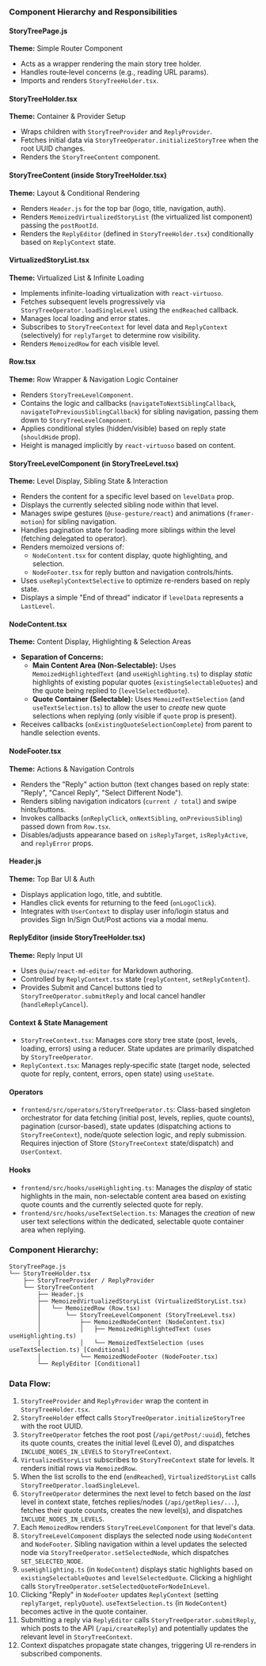 ### Component Hierarchy and Responsibilities

#### StoryTreePage.js
**Theme:** Simple Router Component
- Acts as a wrapper rendering the main story tree holder.
- Handles route‑level concerns (e.g., reading URL params).
- Imports and renders `StoryTreeHolder.tsx`.

#### StoryTreeHolder.tsx
**Theme:** Container & Provider Setup
- Wraps children with `StoryTreeProvider` and `ReplyProvider`.
- Fetches initial data via `StoryTreeOperator.initializeStoryTree` when the root UUID changes.
- Renders the `StoryTreeContent` component.

#### StoryTreeContent (inside StoryTreeHolder.tsx)
**Theme:** Layout & Conditional Rendering
- Renders `Header.js` for the top bar (logo, title, navigation, auth).
- Renders `MemoizedVirtualizedStoryList` (the virtualized list component) passing the `postRootId`.
- Renders the `ReplyEditor` (defined in `StoryTreeHolder.tsx`) conditionally based on `ReplyContext` state.

#### VirtualizedStoryList.tsx
**Theme:** Virtualized List & Infinite Loading
- Implements infinite-loading virtualization with `react-virtuoso`.
- Fetches subsequent levels progressively via `StoryTreeOperator.loadSingleLevel` using the `endReached` callback.
- Manages local loading and error states.
- Subscribes to `StoryTreeContext` for level data and `ReplyContext` (selectively) for `replyTarget` to determine row visibility.
- Renders `MemoizedRow` for each visible level.

#### Row.tsx
**Theme:** Row Wrapper & Navigation Logic Container
- Renders `StoryTreeLevelComponent`.
- Contains the logic and callbacks (`navigateToNextSiblingCallback`, `navigateToPreviousSiblingCallback`) for sibling navigation, passing them down to `StoryTreeLevelComponent`.
- Applies conditional styles (hidden/visible) based on reply state (`shouldHide` prop).
- Height is managed implicitly by `react-virtuoso` based on content.

#### StoryTreeLevelComponent (in StoryTreeLevel.tsx)
**Theme:** Level Display, Sibling State & Interaction
- Renders the content for a specific level based on `levelData` prop.
- Displays the currently selected sibling node within that level.
- Manages swipe gestures (`@use-gesture/react`) and animations (`framer-motion`) for sibling navigation.
- Handles pagination state for loading more siblings within the level (fetching delegated to operator).
- Renders memoized versions of:
  - `NodeContent.tsx` for content display, quote highlighting, and selection.
  - `NodeFooter.tsx` for reply button and navigation controls/hints.
- Uses `useReplyContextSelective` to optimize re-renders based on reply state.
- Displays a simple "End of thread" indicator if `levelData` represents a `LastLevel`.

#### NodeContent.tsx
**Theme:** Content Display, Highlighting & Selection Areas
- **Separation of Concerns:**
    - **Main Content Area (Non-Selectable):** Uses `MemoizedHighlightedText` (and `useHighlighting.ts`) to display *static* highlights of existing popular quotes (`existingSelectableQuotes`) and the quote being replied to (`levelSelectedQuote`).
    - **Quote Container (Selectable):** Uses `MemoizedTextSelection` (and `useTextSelection.ts`) to allow the user to *create* new quote selections when replying (only visible if `quote` prop is present).
- Receives callbacks (`onExistingQuoteSelectionComplete`) from parent to handle selection events.

#### NodeFooter.tsx
**Theme:** Actions & Navigation Controls
- Renders the "Reply" action button (text changes based on reply state: "Reply", "Cancel Reply", "Select Different Node").
- Renders sibling navigation indicators (`current / total`) and swipe hints/buttons.
- Invokes callbacks (`onReplyClick`, `onNextSibling`, `onPreviousSibling`) passed down from `Row.tsx`.
- Disables/adjusts appearance based on `isReplyTarget`, `isReplyActive`, and `replyError` props.

#### Header.js
**Theme:** Top Bar UI & Auth
- Displays application logo, title, and subtitle.
- Handles click events for returning to the feed (`onLogoClick`).
- Integrates with `UserContext` to display user info/login status and provides Sign In/Sign Out/Post actions via a modal menu.

#### ReplyEditor (inside StoryTreeHolder.tsx)
**Theme:** Reply Input UI
- Uses `@uiw/react-md-editor` for Markdown authoring.
- Controlled by `ReplyContext.tsx` state (`replyContent`, `setReplyContent`).
- Provides Submit and Cancel buttons tied to `StoryTreeOperator.submitReply` and local cancel handler (`handleReplyCancel`).

#### Context & State Management
- `StoryTreeContext.tsx`: Manages core story tree state (post, levels, loading, errors) using a reducer. State updates are primarily dispatched by `StoryTreeOperator`.
- `ReplyContext.tsx`: Manages reply‑specific state (target node, selected quote for reply, content, errors, open state) using `useState`.

#### Operators
- `frontend/src/operators/StoryTreeOperator.ts`: Class-based singleton orchestrator for data fetching (initial post, levels, replies, quote counts), pagination (cursor-based), state updates (dispatching actions to `StoryTreeContext`), node/quote selection logic, and reply submission. Requires injection of Store (`StoryTreeContext` state/dispatch) and `UserContext`.

#### Hooks
- `frontend/src/hooks/useHighlighting.ts`: Manages the *display* of static highlights in the main, non-selectable content area based on existing quote counts and the currently selected quote for reply.
- `frontend/src/hooks/useTextSelection.ts`: Manages the *creation* of new user text selections within the dedicated, selectable quote container area when replying.

### Component Hierarchy:
```
StoryTreePage.js
└── StoryTreeHolder.tsx
    ├── StoryTreeProvider / ReplyProvider
    └── StoryTreeContent
        ├── Header.js
        ├── MemoizedVirtualizedStoryList (VirtualizedStoryList.tsx)
        │   └── MemoizedRow (Row.tsx)
        │       └── StoryTreeLevelComponent (StoryTreeLevel.tsx)
        │           ├── MemoizedNodeContent (NodeContent.tsx)
        │           │   ├── MemoizedHighlightedText (uses useHighlighting.ts)
        │           │   └── MemoizedTextSelection (uses useTextSelection.ts) [Conditional]
        │           └── MemoizedNodeFooter (NodeFooter.tsx)
        └── ReplyEditor [Conditional]
```

### Data Flow:
1. `StoryTreeProvider` and `ReplyProvider` wrap the content in `StoryTreeHolder.tsx`.
2. `StoryTreeHolder` effect calls `StoryTreeOperator.initializeStoryTree` with the root UUID.
3. `StoryTreeOperator` fetches the root post (`/api/getPost/:uuid`), fetches its quote counts, creates the initial level (Level 0), and dispatches `INCLUDE_NODES_IN_LEVELS` to `StoryTreeContext`.
4. `VirtualizedStoryList` subscribes to `StoryTreeContext` state for levels. It renders initial rows via `MemoizedRow`.
5. When the list scrolls to the end (`endReached`), `VirtualizedStoryList` calls `StoryTreeOperator.loadSingleLevel`.
6. `StoryTreeOperator` determines the next level to fetch based on the *last* level in context state, fetches replies/nodes (`/api/getReplies/...`), fetches their quote counts, creates the new level(s), and dispatches `INCLUDE_NODES_IN_LEVELS`.
7. Each `MemoizedRow` renders `StoryTreeLevelComponent` for that level's data.
8. `StoryTreeLevelComponent` displays the selected node using `NodeContent` and `NodeFooter`. Sibling navigation within a level updates the selected node via `StoryTreeOperator.setSelectedNode`, which dispatches `SET_SELECTED_NODE`.
9. `useHighlighting.ts` (in `NodeContent`) displays static highlights based on `existingSelectableQuotes` and `levelSelectedQuote`. Clicking a highlight calls `StoryTreeOperator.setSelectedQuoteForNodeInLevel`.
10. Clicking "Reply" in `NodeFooter` updates `ReplyContext` (setting `replyTarget`, `replyQuote`). `useTextSelection.ts` (in `NodeContent`) becomes active in the quote container.
11. Submitting a reply via `ReplyEditor` calls `StoryTreeOperator.submitReply`, which posts to the API (`/api/createReply`) and potentially updates the relevant level in `StoryTreeContext`.
12. Context dispatches propagate state changes, triggering UI re‑renders in subscribed components.